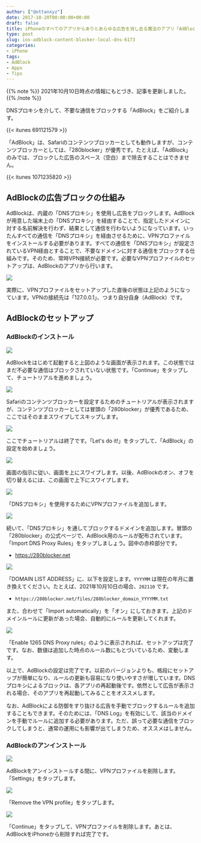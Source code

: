 ```yaml
---
author: ["@ottanxyz"]
date: 2017-10-20T00:00:00+00:00
draft: false
title: iPhoneのすべてのアプリからありとあらゆる広告を消し去る魔法のアプリ「AdBlock」の使用方法
type: post
slug: ios-adblock-content-blocker-local-dns-6173
categories:
- iPhone
tags:
- AdBlock
- Apps
- Tips
---
```


{{% note %}}
2021年10月10日時点の情報にもとづき、記事を更新しました。
{{% /note %}}

DNSプロキシを介して、不要な通信をブロックする「AdBlock」をご紹介します。

{{< itunes 691121579 >}}

「AdBlock」は、Safariのコンテンツブロッカーとしても動作しますが、コンテンツブロッカーとしては、「280blocker」が優秀です。たとえば、「AdBlock」のみでは、ブロックした広告のスペース（空白）まで除去することはできません。

{{< itunes 1071235820 >}}

## AdBlockの広告ブロックの仕組み

AdBlockは、内蔵の「DNSプロキシ」を使用し広告をブロックします。AdBlockが用意した端末上の「DNSプロキシ」を経由することで、指定したドメインに対する名前解決を行わず、結果として通信を行わないようになっています。いったんすべての通信を「DNSプロキシ」を経由させるために、VPNプロファイルをインストールする必要があります。すべての通信を「DNSプロキシ」が設定されているVPN経由とすることで、不要なドメインに対する通信をブロックする仕組みです。そのため、常時VPN接続が必要です。必要なVPNプロファイルのセットアップは、AdBlockのアプリから行います。

![](368795ed758f44c6ae54d518826dc31db833baa597fb5126be22a2bbc62a81f0.jpeg)

実際に、VPNプロファイルをセットアップした直後の状態は上記のようになっています。VPNの接続先は「127.0.0.1」、つまり自分自身（AdBlock）です。

## AdBlockのセットアップ

### AdBlockのインストール

![](28a6b66255d477852bec732038786491e7325ff7418d82deb30dc780620d1777.jpeg)

AdBlockをはじめて起動すると上図のような画面が表示されます。この状態ではまだ不必要な通信はブロックされていない状態です。「Continue」をタップして、チュートリアルを進めましょう。

![](07338ebc218a478c604efb7f4f35cd6c2461ce7e94354d0c2731d08337401836.jpeg)

Safariのコンテンツブロッカーを設定するためのチュートリアルが表示されますが、コンテンツブロッカーとしては冒頭の「280blocker」が優秀であるため、ここではそのままスワイプしてスキップします。

![](aac5b0a35c2d0c6492339a4106fd04843ed4c2631c3611b5c80959c827914dee.jpeg)

ここでチュートリアルは終了です。「Let's do it!」をタップして、「AdBlock」の設定を始めましょう。

![](eba04a3d02c6579279a99ad5a709d461556c24218af333c6a88425a3a0b1f5bc.jpeg)

画面の指示に従い、画面を上にスワイプします。以後、AdBlockのオン、オフを切り替えるには、この画面で上下にスワイプします。

![](00ce060783bdce8826a19e0a5d2e186c5eca6c4ad56d9c6d5195b259dba7bb95.jpeg)

「DNSプロキシ」を使用するためにVPNプロファイルを追加します。

![](26caf480070425f8c9f31452b94937eb0f95a252cba832a7e84c2f13cdd97ee9.jpeg)

続いて、「DNSプロキシ」を通してブロックするドメインを追加します。冒頭の「280blocker」の公式ページで、AdBlock用のルールが配布されています。「Import DNS Proxy Rules」をタップしましょう。図中の赤枠部分です。

- <https://280blocker.net>

![](d9917bb22fc4fe1d7dc3f2a041af8bcde237eae4e7935684b2c10485f7636680.jpeg)

「DOMAIN LIST ADDRESS」に、以下を設定します。`YYYYMM` は現在の年月に置き換えてください。たとえば、2021年10月10日の場合、`202110` です。

- `https://280blocker.net/files/280blocker_domain_YYYYMM.txt`

また、合わせて「Import automatically」を「オン」にしておきます。上記のドメインルールに更新があった場合、自動的にルールを更新してくれます。

![](441493a84d71039ee8732d40dfc942526d34cdde82a3e2b5179ee641d3353dea.jpeg)

「Enable 1265 DNS Proxy rules」のように表示されれば、セットアップは完了です。なお、数値は追加した時点のルール数にもとづいているため、変動します。

以上で、AdBlockの設定は完了です。以前のバージョンよりも、格段にセットアップが簡単になり、ルールの更新も容易になり使いやすさが増しています。DNSプロキシによるブロックは、各アプリの再起動後です。依然として広告が表示される場合、そのアプリを再起動してみることをオススメします。

なお、AdBlockによる防御をすり抜ける広告を手動でブロックするルールを追加することもできます。そのためには、「DNS Log」を有効にして、該当のドメインを手動でルールに追加する必要があります。ただ、誤って必要な通信をブロックしてしまうと、通常の運用にも影響が出てしまうため、オススメはしません。

### AdBlockのアンインストール

![](441493a84d71039ee8732d40dfc942526d34cdde82a3e2b5179ee641d3353dea.jpeg)

AdBlockをアンインストールする間に、VPNプロファイルを削除します。「Settings」をタップします。

![](79b525392f2400a783318c843beedd14b1780c64bb07f396aa365ce873168cb4.jpeg)

「Remove the VPN profile」をタップします。

![](1eb4ff9ecbbfb9121a0b76941590efc5cf8ccad5f6389012287cd80a5241f51f.jpeg)

「Continue」をタップして、VPNプロファイルを削除します。あとは、AdBlockをiPhoneから削除すれば完了です。

